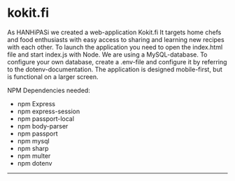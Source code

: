 # kokit.fi

As HANHiPASi we created a web-application Kokit.fi It targets home chefs and food enthusiasts with easy access to sharing and learning new recipes with each other. To launch the application you need to open the index.html file and start index.js with Node. We are using a MySQL-database. To configure your own database, create a .env-file and configure it by referring to the dotenv-documentation. The application is designed mobile-first, but is functional on a larger screen. 

NPM Dependencies needed:
  - npm Express
  - npm express-session
  - npm passport-local
  - npm body-parser
  - npm passport
  - npm mysql
  - npm sharp
  - npm multer
  - npm dotenv
  
  **************************************
  
